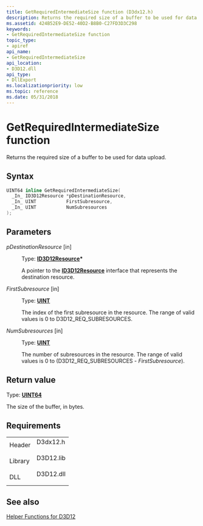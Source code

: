 ```yaml
---
title: GetRequiredIntermediateSize function (D3dx12.h)
description: Returns the required size of a buffer to be used for data upload.
ms.assetid: 424B52E9-DE52-40D2-B8B0-C27FD3D3C298
keywords:
- GetRequiredIntermediateSize function
topic_type:
- apiref
api_name:
- GetRequiredIntermediateSize
api_location:
- D3D12.dll
api_type:
- DllExport
ms.localizationpriority: low
ms.topic: reference
ms.date: 05/31/2018
---
```


# GetRequiredIntermediateSize function

Returns the required size of a buffer to be used for data upload.

## Syntax


```C++
UINT64 inline GetRequiredIntermediateSize(
  _In_ ID3D12Resource *pDestinationResource,
  _In_ UINT           FirstSubresource,
  _In_ UINT           NumSubresources
);
```



## Parameters

<dl> <dt>

*pDestinationResource* \[in\]
</dt> <dd>

Type: **[**ID3D12Resource**](/windows/desktop/api/d3d12/nn-d3d12-id3d12resource)\***

A pointer to the [**ID3D12Resource**](/windows/desktop/api/d3d12/nn-d3d12-id3d12resource) interface that represents the destination resource.

</dd> <dt>

*FirstSubresource* \[in\]
</dt> <dd>

Type: **[**UINT**](/windows/desktop/WinProg/windows-data-types)**

The index of the first subresource in the resource. The range of valid values is 0 to D3D12\_REQ\_SUBRESOURCES.

</dd> <dt>

*NumSubresources* \[in\]
</dt> <dd>

Type: **[**UINT**](/windows/desktop/WinProg/windows-data-types)**

The number of subresources in the resource. The range of valid values is 0 to (D3D12\_REQ\_SUBRESOURCES - *FirstSubresource*).

</dd> </dl>

## Return value

Type: **[**UINT64**](/windows/desktop/WinProg/windows-data-types)**

The size of the buffer, in bytes.

## Requirements



|                    |                                                                                      |
|--------------------|--------------------------------------------------------------------------------------|
| Header<br/>  | <dl> <dt>D3dx12.h</dt> </dl>  |
| Library<br/> | <dl> <dt>D3D12.lib</dt> </dl> |
| DLL<br/>     | <dl> <dt>D3D12.dll</dt> </dl> |



## See also

<dl> <dt>

[Helper Functions for D3D12](helper-functions-for-d3d12.md)
</dt> </dl>

 

